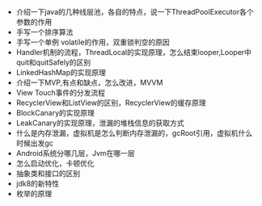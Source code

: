  - 介绍一下java的几种线层池，各自的特点，说一下ThreadPoolExecutor各个参数的作用
 - 手写一个排序算法
 - 手写一个单例 volatile的作用，双重锁判空的原因
 - Handler机制的流程，ThreadLocal的实现原理，怎么结束looper,Looper中quit和quitSafely的区别
 - LinkedHashMap的实现原理
 - 介绍一下MVP,有点和缺点，怎么改进，MVVM
 - View Touch事件的分发流程
 - RecyclerView和ListView的区别，RecyclerView的缓存原理
 - BlockCanary的实现原理
 - LeakCanary的实现原理，泄漏的堆栈信息的获取方式
 - 什么是内存泄漏，虚拟机是怎么判断内存泄漏的，gcRoot引用，虚拟机什么时候出发gc
 - Android系统分哪几层，Jvm在哪一层
 - 怎么启动优化，卡顿优化
 - 抽象类和接口的区别
 - jdk8的新特性
 - 枚举的原理
